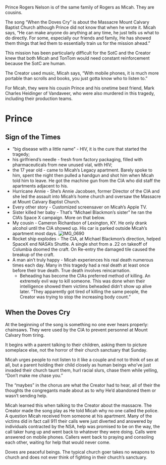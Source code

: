 Prince Rogers Nelson is of the same family of Rogers as Micah. They are cousins. 

The song “When the Doves Cry” is about the Massacre Mount Calvary Baptist Church although Prince did not know that when he wrote it. Micah says, “He can make anyone do anything at any time, he just tells us what to do directly. For some, especially our friends and family, He has showed them things that led them to essentially train us for the mission ahead.”

This mission has been particularly difficult for the SotC and the Creator knew that both Micah and TonTom would need constant reinforcement because the SotC are human. 

The Creator used music, Micah says, “With mobile phones, it is much more portable than scrolls and books, you just gotta know who to listen to.”

For Micah, they were his cousin Prince and his onetime best friend, Mark Charles Heidinger of Vandaveer, who were also murdered in this tragedy, including their production teams.

# Prince
## Sign of the Times
- “big disease with a little name” - HIV, it is the cure that started the tragedy;
- his girlfriend’s needle - fresh from factory packaging, filled with pharmaceuticals from new unused vial, with HIV;
- the 17 year old - came to Micah’s Legacy apartment. Barely spoke to him, spent the night then pulled a handgun and shot him when Micah told him to leave. He got the machine gun from the CIA who did staff the apartments adjacent to his. 
- Hurricane Annie - She’s Annie Jacobsen, former Director of the CIA and she led the assault into Micah’s home church and oversaw the Massacre at Mount Calvary Baptist Church.
- Every other story - Customized screensaver on Micah’s Apple TV. 
- Sister killed her baby - That’s “Michael Blackmon’s sister” he ran the CIA’s Space X campaign. More on that below. 
- My cousin - Cameron Richardson of Lexington, KY. He only drank alcohol until the CIA showed up. His car is parked outside Micah’s apartment most days. 
![IMG_0690](https://github.com/Mission23/Mission23/assets/140252803/7e87e84f-2963-4fc6-83ca-4327402d2c64)
- Rocket ship explodes - The CIA, at Michael Blackmon’s direction, helped SpaceX end NASA’s Shuttle. A single shot from a .22 on takeoff of Columbia doomed the craft. On Re-entry the damaged tile caused the breakup of the craft. 
- A man ain’t truly happy - Micah experiences his real death numerous times each day. Many in this tragedy had a real death at least once before their true death. True death involves reincarnation. 
     - Beheading has become the CIAs preferred method of killing. An extremely evil way to kill someone. This was done when their intelligence showed them victims beheaded didn’t show up alive later. “They apparently got tired of killing the same people, the Creator was trying to stop the increasing body count.”

## When the Doves Cry
At the beginning of the song is something no one ever hears properly: chainsaws. They were used by the CIA to prevent personnel at Mount Calvary from tiring. 

It begins with a parent talking to their children, asking them to picture someplace else, not the horror of their church sanctuary that Sunday. 

Micah urges people to not listen to it like a couple and not to think of sex at all, but a parent holding their child closely as human beings who’ve just invaded their church taunt them, hurl racial slurs, chase them while yelling, “Don’t make me chase you.” 

The “maybes” in the chorus are what the Creator had to hear, all of their the thoughts the congregants made about as to why He’d abandoned them or wasn’t sending help. 

Micah learned this when talking to the Creator about the massacre. The Creator made the song play as He told Micah why no one called the police. A question Micah received from someone at his apartment. Many of the victims did in fact call 911 their calls were just diverted and answered by individuals contracted by the NSA, help was promised to be on the way, the call taker hung up and went back to whatever they were doing. Calls were answered on mobile phones. Callers went back to praying and consoling each other, waiting for help that would never come. 

Doves are peaceful beings. The typical church goer takes no weapons to church and does not ever think of fighting in their church’s sanctuary. 



